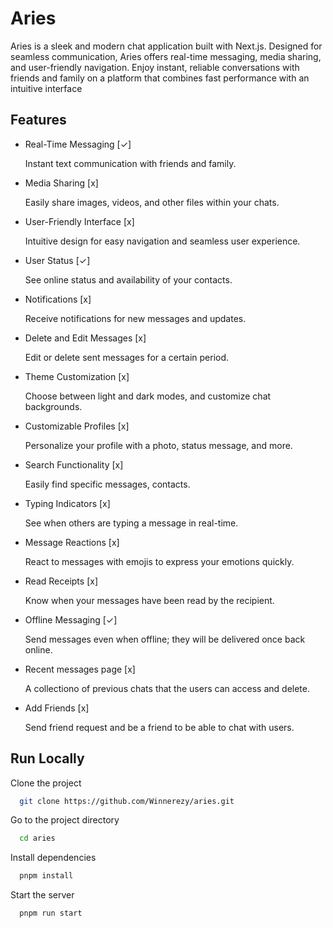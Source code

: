 
# Aries

Aries is a sleek and modern chat application built with Next.js. Designed for seamless communication, Aries offers real-time messaging, media sharing, and user-friendly navigation. Enjoy instant, reliable conversations with friends and family on a platform that combines fast performance with an intuitive interface
## Features
- Real-Time Messaging [✓]

    Instant text communication with friends and family.

- Media Sharing [x]

    Easily share images, videos, and other files within your chats.

- User-Friendly Interface [x]

    Intuitive design for easy navigation and seamless user experience.

- User Status [✓]

    See online status and availability of your contacts.

- Notifications [x]

    Receive notifications for new messages and updates.

- Delete and Edit Messages [x]

    Edit or delete sent messages for a certain period.

- Theme Customization [x]

    Choose between light and dark modes, and customize chat backgrounds.

- Customizable Profiles [x]

    Personalize your profile with a photo, status message, and more.

- Search Functionality [x]

    Easily find specific messages, contacts.

- Typing Indicators [x]

    See when others are typing a message in real-time.

- Message Reactions [x]

    React to messages with emojis to express your emotions quickly.

- Read Receipts [x]

    Know when your messages have been read by the recipient.

- Offline Messaging [✓]

    Send messages even when offline; they will be delivered once back online.

- Recent messages page [x]

    A collectiono of previous chats that the users can access and delete.

- Add Friends [x]

    Send friend request and be a friend to be able to chat with users.

## Run Locally

Clone the project

```bash
  git clone https://github.com/Winnerezy/aries.git
```

Go to the project directory

```bash
  cd aries
```

Install dependencies

```bash
  pnpm install
```

Start the server

```bash
  pnpm run start
```

